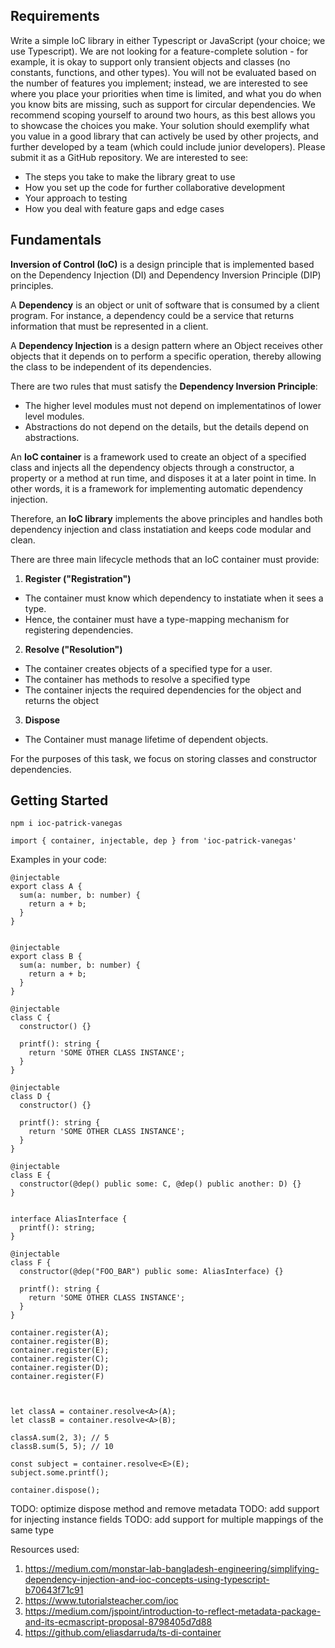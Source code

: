 ## Requirements

Write a simple IoC library in either Typescript or JavaScript (your choice; we use Typescript). We are not looking for a feature-complete solution - for example, it is okay to support only transient objects and classes (no constants, functions, and other types). You will not be evaluated based on the number of features you implement; instead, we are interested to see where you place your priorities when time is limited, and what you do when you know bits are missing, such as support for circular dependencies. We recommend scoping yourself to around two hours, as this best allows you to showcase the choices you make. Your solution should exemplify what you value in a good library that can actively be used by other projects, and further developed by a team (which could include junior developers). Please submit it as a GitHub repository. We are interested to see:

- The steps you take to make the library great to use
- How you set up the code for further collaborative development
- Your approach to testing
- How you deal with feature gaps and edge cases

## Fundamentals

**Inversion of Control (IoC)** is a design principle that is implemented based on the Dependency Injection (DI) and Dependency Inversion Principle (DIP) principles.

A **Dependency** is an object or unit of software that is consumed by a client program. For instance, a dependency could be a service that returns information that must be represented in a client.

A **Dependency Injection** is a design pattern where an Object receives other objects that it depends on to perform a specific operation, thereby allowing the class to be independent of its dependencies.

There are two rules that must satisfy the **Dependency Inversion Principle**:
- The higher level modules must not depend on implementatinos of lower level modules.
- Abstractions do not depend on the details, but the details depend on abstractions.

An **IoC container** is a framework used to create an object of a specified class and injects all the dependency objects through a constructor, a property or a method at run time, and disposes it at a later point in time. In other words, it is a framework for implementing automatic dependency injection.

Therefore, an **IoC library** implements the above principles and handles both dependency injection and class instatiation and keeps code modular and clean.

There are three main lifecycle methods that an IoC container must provide:

1. **Register ("Registration")**
  - The container must know which dependency to instatiate when it sees a type.
  - Hence, the container must have a type-mapping mechanism for registering dependencies.

2. **Resolve ("Resolution")**
  - The container creates objects of a specified type for a user.
  - The container has methods to resolve a specified type
  - The container injects the required dependencies for the object and returns the object

3. **Dispose**
  - The Container must manage lifetime of dependent objects.

For the purposes of this task, we focus on storing classes and constructor dependencies.

## Getting Started

```
npm i ioc-patrick-vanegas
```

```
import { container, injectable, dep } from 'ioc-patrick-vanegas'
```

Examples in your code:

```
@injectable
export class A {
  sum(a: number, b: number) {
    return a + b;
  }
}


@injectable
export class B {
  sum(a: number, b: number) {
    return a + b;
  }
}

@injectable
class C {
  constructor() {}

  printf(): string {
    return 'SOME OTHER CLASS INSTANCE';
  }
}

@injectable
class D {
  constructor() {}

  printf(): string {
    return 'SOME OTHER CLASS INSTANCE';
  }
}

@injectable
class E {
  constructor(@dep() public some: C, @dep() public another: D) {}
}


interface AliasInterface {
  printf(): string;
}

@injectable
class F {
  constructor(@dep("FOO_BAR") public some: AliasInterface) {}

  printf(): string {
    return 'SOME OTHER CLASS INSTANCE';
  }
}

container.register(A);
container.register(B);
container.register(E);
container.register(C);
container.register(D);
container.register(F)



let classA = container.resolve<A>(A);
let classB = container.resolve<A>(B);

classA.sum(2, 3); // 5
classB.sum(5, 5); // 10

const subject = container.resolve<E>(E);
subject.some.printf();

container.dispose();
```

TODO: optimize dispose method and remove metadata
TODO: add support for injecting instance fields
TODO: add support for multiple mappings of the same type


Resources used:

1. https://medium.com/monstar-lab-bangladesh-engineering/simplifying-dependency-injection-and-ioc-concepts-using-typescript-b70643f71c91
2. https://www.tutorialsteacher.com/ioc
3. https://medium.com/jspoint/introduction-to-reflect-metadata-package-and-its-ecmascript-proposal-8798405d7d88
4. https://github.com/eliasdarruda/ts-di-container
